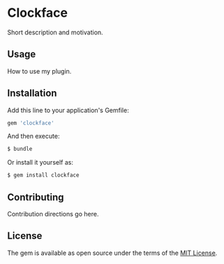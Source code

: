 # Clockface
Short description and motivation.

## Usage
How to use my plugin.

## Installation
Add this line to your application's Gemfile:

```ruby
gem 'clockface'
```

And then execute:
```bash
$ bundle
```

Or install it yourself as:
```bash
$ gem install clockface
```

## Contributing
Contribution directions go here.

## License
The gem is available as open source under the terms of the [MIT License](http://opensource.org/licenses/MIT).
